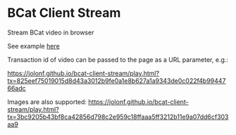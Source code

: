 # BCat Client Stream
Stream BCat video in browser

See example [here](https://jolonf.github.io/bcat-client-stream/play.html)

Transaction id of video can be passed to the page as a URL parameter, e.g.:

https://jolonf.github.io/bcat-client-stream/play.html?tx=825eef75019015d8d43a3012b9fe0a1e8b627a1a9343de0c022f4b9944766adc

Images are also supported: https://jolonf.github.io/bcat-client-stream/play.html?tx=3bc9205b43bf8ca42856d798c2e959c18ffaaa5ff3212b11e9a07dd6cf303aa9